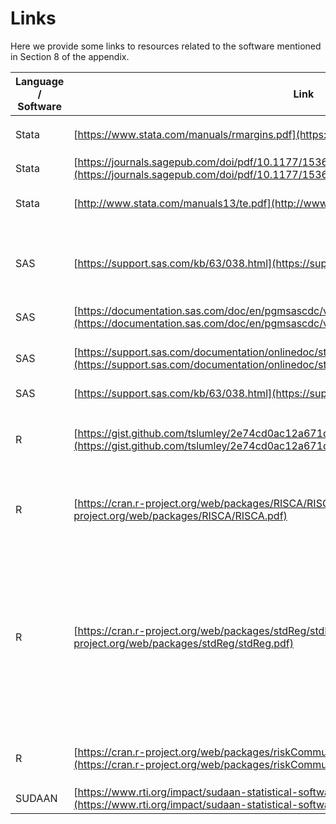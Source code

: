 # Links

Here we provide some links to resources related to the software mentioned in Section 8 of the appendix.  

| Language / Software | Link | Description |
| -------  | ---- | ----------- | 
| Stata | [https://www.stata.com/manuals/rmargins.pdf](https://www.stata.com/manuals/rmargins.pdf) | Manual for the `margins` command |
| Stata | [https://journals.sagepub.com/doi/pdf/10.1177/1536867X1301300304](https://journals.sagepub.com/doi/pdf/10.1177/1536867X1301300304) | User supplied `adjrr` command | 
| Stata | [http://www.stata.com/manuals13/te.pdf](http://www.stata.com/manuals13/te.pdf) | Stata Treatment-Effects reference manual |
| SAS | [https://support.sas.com/kb/63/038.html](https://support.sas.com/kb/63/038.html) | SAS Sample 63038: Predictive margins and average marginal effects |
| SAS | [https://documentation.sas.com/doc/en/pgmsascdc/v_048/statug/statug_introcom_sect064.htm](https://documentation.sas.com/doc/en/pgmsascdc/v_048/statug/statug_introcom_sect064.htm) | MARGINS Statement | 
| SAS | [https://support.sas.com/documentation/onlinedoc/stat/142/causaltrt.pdf](https://support.sas.com/documentation/onlinedoc/stat/142/causaltrt.pdf) | Documentation for the CAUSALTRT procedure | 
| SAS | [https://support.sas.com/kb/63/038.html](https://support.sas.com/kb/63/038.html) | `%margins` macro |
| R | [https://gist.github.com/tslumley/2e74cd0ac12a671d2724](https://gist.github.com/tslumley/2e74cd0ac12a671d2724) | Github gist showing how to use the `svypredmeans` function from the `survey` package |
| R | [https://cran.r-project.org/web/packages/RISCA/RISCA.pdf](https://cran.r-project.org/web/packages/RISCA/RISCA.pdf) | Reference manual for the `RISCA`  package.  See the function `gc.logistic` |
| R| [https://cran.r-project.org/web/packages/stdReg/stdReg.pdf](https://cran.r-project.org/web/packages/stdReg/stdReg.pdf) | Reference manual for the `stdReg` package, which estimates logistic-regression-based standardization, with a follow up command to estimate differences and ratios and their confidence bounds |
| R | [https://cran.r-project.org/web/packages/riskCommunicator/riskCommunicator.pdf](https://cran.r-project.org/web/packages/riskCommunicator/riskCommunicator.pdf) | Reference manual for `riskCommunicator` package |
| SUDAAN | [https://www.rti.org/impact/sudaan-statistical-software-analyzing-correlated-data](https://www.rti.org/impact/sudaan-statistical-software-analyzing-correlated-data) | SUDAAN homepage |